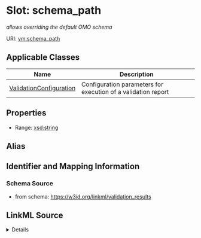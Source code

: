 # Slot: schema_path
_allows overriding the default OMO schema_


URI: [vm:schema_path](https://w3id.org/linkml/validation-model/schema_path)



<!-- no inheritance hierarchy -->




## Applicable Classes

| Name | Description |
| --- | --- |
[ValidationConfiguration](ValidationConfiguration.md) | Configuration parameters for execution of a validation report






## Properties

* Range: [xsd:string](http://www.w3.org/2001/XMLSchema#string)






## Alias




## Identifier and Mapping Information







### Schema Source


* from schema: https://w3id.org/linkml/validation_results




## LinkML Source

<details>
```yaml
name: schema_path
description: allows overriding the default OMO schema
from_schema: https://w3id.org/linkml/validation_results
rank: 1000
alias: schema_path
owner: ValidationConfiguration
domain_of:
- ValidationConfiguration
range: string

```
</details>